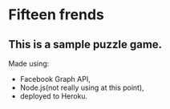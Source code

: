 Fifteen frends
=============

This is a sample puzzle game.
-----------------------------

Made using: 
-   Facebook Graph API,
-   Node.js(not really using at this point),
-   deployed to Heroku.
